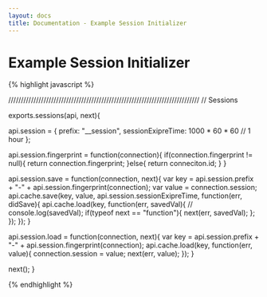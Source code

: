 ```yaml
---
layout: docs
title: Documentation - Example Session Initializer
---
```


# Example Session Initializer

{% highlight javascript %}

////////////////////////////////////////////////////////////////////////////
// Sessions

exports.sessions(api, next){

  api.session = {
    prefix: "__session",
    sessionExipreTime: 1000 * 60 * 60 // 1 hour
  };

  api.session.fingerprint = function(connection){
    if(connection.fingerprint != null){
      return connection.fingerprint;
    }else{
      return conneciton.id;
    }
  }

  api.session.save = function(connection, next){
    var key = api.session.prefix + "-" + api.session.fingerprint(connection);
    var value = connection.session;
    api.cache.save(key, value, api.session.sessionExipreTime, function(err, didSave){
      api.cache.load(key, function(err, savedVal){
        // console.log(savedVal);
        if(typeof next == "function"){ next(err, savedVal); };
      });
    });
  }

  api.session.load = function(connection, next){
    var key = api.session.prefix + "-" + api.session.fingerprint(connection);
    api.cache.load(key, function(err, value){
      connection.session = value;
      next(err, value);
    });
  }

  next();
}

{% endhighlight %}
